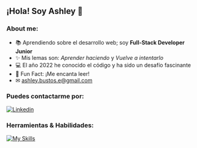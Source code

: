 ## ¡Hola! Soy Ashley 👋
### About me:
- 📚 Aprendiendo sobre el desarrollo web; soy **Full-Stack Developer Junior**
- ✨ Mis lemas son: *Aprender haciendo* y *Vuelve a intentarlo*
- 💻 El año 2022 he conocido el código y ha sido un desafío fascinante
- 🤩 Fun Fact: ¡Me encanta leer!
- ✉ ashley.bustos.e@gmail.com

### Puedes contactarme por:
[![Linkedin](https://skillicons.dev/icons?i=linkedin)](https://www.linkedin.com/in/ashleybustos/)

### Herramientas & Habilidades:
[![My Skills](https://skillicons.dev/icons?i=vscode,js,html,css,git,github,firebase,react,figma,discord)](https://skillicons.dev)


